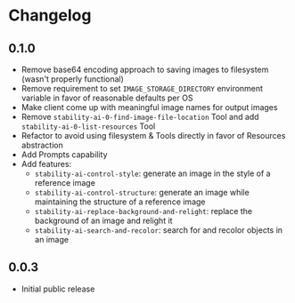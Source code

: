 # Changelog

## 0.1.0

- Remove base64 encoding approach to saving images to filesystem (wasn't properly functional)
- Remove requirement to set `IMAGE_STORAGE_DIRECTORY` environment variable in favor of reasonable defaults per OS
- Make client come up with meaningful image names for output images
- Remove `stability-ai-0-find-image-file-location` Tool and add `stability-ai-0-list-resources` Tool
- Refactor to avoid using filesystem & Tools directly in favor of Resources abstraction
- Add Prompts capability
- Add features:
  - `stability-ai-control-style`: generate an image in the style of a reference image
  - `stability-ai-control-structure`: generate an image while maintaining the structure of a reference image
  - `stability-ai-replace-background-and-relight`: replace the background of an image and relight it
  - `stability-ai-search-and-recolor`: search for and recolor objects in an image

## 0.0.3

- Initial public release
